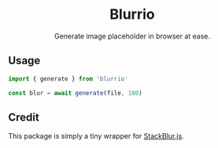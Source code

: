 <h1 align="center">Blurrio</h1>
<p align="center">Generate image placeholder in browser at ease.</p>


## Usage

```typescript
import { generate } from 'blurrio'

const blur = await generate(file, 180)
```

## Credit

This package is simply a tiny wrapper for [StackBlur.js](https://github.com/flozz/StackBlur).
